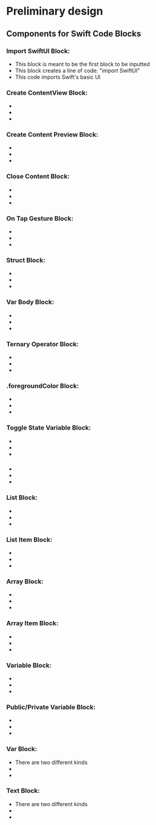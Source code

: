 # Preliminary design

## Components for Swift Code Blocks

### Import SwiftUI Block:
* This block is meant to be the first block to be inputted
* This block creates a line of code: "import SwiftUI"
* This  code imports Swift's basic UI

### Create ContentView Block:
*
*
*

### Create Content Preview Block:
*
*
*

### Close Content Block:
*
*
*

### On Tap Gesture Block:
*
*
*

### Struct Block:
*
*
*

### Var Body Block:
*
*
*

### Ternary Operator Block:
*
*
*

### .foregroundColor Block:
*
*
*

### Toggle State Variable Block:
*
*
*

### 
*
*
*

### List Block:
*
*
*

### List Item Block:
*
*
*

### Array Block:
*
*
*

### Array Item Block:
*
*
*

### Variable Block:
*
*
*

### Public/Private Variable Block:
*
*
*

### Var Block:
* There are two different kinds
*
*

### Text Block:
* There are two different kinds
*
*

